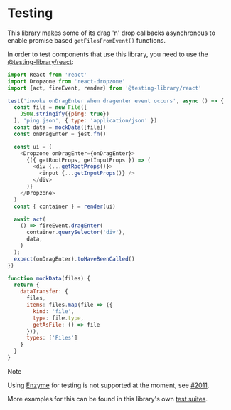 # Testing

This library makes some of its drag 'n' drop callbacks asynchronous to enable promise based `getFilesFromEvent()` functions.

In order to test components that use this library, you need to use the [@testing-library/react](https://testing-library.com/docs/react-testing-library/intro/):

```js
import React from 'react'
import Dropzone from 'react-dropzone'
import {act, fireEvent, render} from '@testing-library/react'

test('invoke onDragEnter when dragenter event occurs', async () => {
  const file = new File([
    JSON.stringify({ping: true})
  ], 'ping.json', { type: 'application/json' })
  const data = mockData([file])
  const onDragEnter = jest.fn()

  const ui = (
    <Dropzone onDragEnter={onDragEnter}>
      {({ getRootProps, getInputProps }) => (
        <div {...getRootProps()}>
          <input {...getInputProps()} />
        </div>
      )}
    </Dropzone>
  )
  const { container } = render(ui)

  await act(
    () => fireEvent.dragEnter(
      container.querySelector('div'),
      data,
    )
  );
  expect(onDragEnter).toHaveBeenCalled()
})

function mockData(files) {
  return {
    dataTransfer: {
      files,
      items: files.map(file => ({
        kind: 'file',
        type: file.type,
        getAsFile: () => file
      })),
      types: ['Files']
    }
  }
}
```

> [!NOTE]
> Using [Enzyme](https://enzymejs.github.io/enzyme/) for testing is not supported at the moment, see [#2011](https://github.com/airbnb/enzyme/issues/2011).

More examples for this can be found in this library's own [test suites](https://github.com/react-dropzone/react-dropzone/blob/master/src/index.spec.js).
